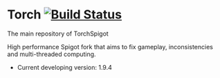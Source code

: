Torch [![Build Status](https://travis-ci.org/TorchMC/Torch.svg?branch=master)](https://travis-ci.org/TorchMC/Torch)
===========
The main repository of TorchSpigot

High performance Spigot fork that aims to fix gameplay, inconsistencies and multi-threaded computing.
* Current developing version:  1.9.4
